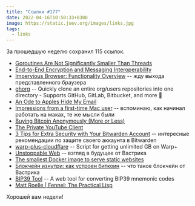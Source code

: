```yaml
---
title: "Ссылки #177"
date: 2022-04-16T10:50:33+0300
image: https://static.juev.org/images/links.jpg
tags: 
  - links
---
```


За прошедшую неделю сохранил 115 ссылок.

* [Goroutines Are Not Significantly Smaller Than Threads](https://matklad.github.io//2021/03/12/goroutines-are-not-significantly-smaller-than-threads.html)
* [End-to-End Encryption and Messaging Interoperability](https://educatedguesswork.org/posts/messaging-e2e/)
* [Impervious Browser: Functionality Overview](https://newsletter.impervious.ai/impervious-browser-functionality-overview/) -- жду выхода представленного браузера
* [ghorg](https://github.com/gabrie30/ghorg) -- Quickly clone an entire org/users repositories into one directory - Supports GitHub, GitLab, Bitbucket, and more 🥚
* [An Ode to Apples Hide My Email](https://empty.coffee/an-ode-to-apples-hide-my-email/)
* [Impressions from a first-time Mac user](https://loganmarchione.com/2022/04/impressions-from-a-first-time-mac-user/) -- вспоминаю, как начинал работать на маках, те же мысли были
* [Buying Bitcoin Anonymously (More or Less)](https://www.coindesk.com/layer2/privacyweek/2022/01/24/buying-bitcoin-anonymously-more-or-less/)
* [The Private YouTube Client](https://freetubeapp.io/)
* [3 Tips for Extra Security with Your Bitwarden Account](https://bitwarden.com/blog/3-tips-for-extra-security-with-your-bitwarden-account/) -- интересные рекомендации по защите своего аккаунта в Bitwarden
* [warp-plus-cloudflare](https://github.com/ALIILAPRO/warp-plus-cloudflare) -- Script for getting unlimited GB on Warp+
* [Unstoppable Web](https://vas3k.ru/blog/unstoppable_web/) -- взгляд в будущее от Вастрика
* [The smallest Docker image to serve static websites](https://lipanski.com/posts/smallest-docker-image-static-website)
* [Блокчейн изнутри: как устроен биткоин](https://vas3k.ru/blog/blockchain/) -- что такое блокчейн от Вастрика
* [BIP39 Tool](https://github.com/iancoleman/bip39) -- A web tool for converting BIP39 mnemonic codes
* [Matt Roelle | Fennel: The Practical Lisp](https://www.mattroelle.com/fennel-the-practical-lisp)

Хорошей вам недели!
